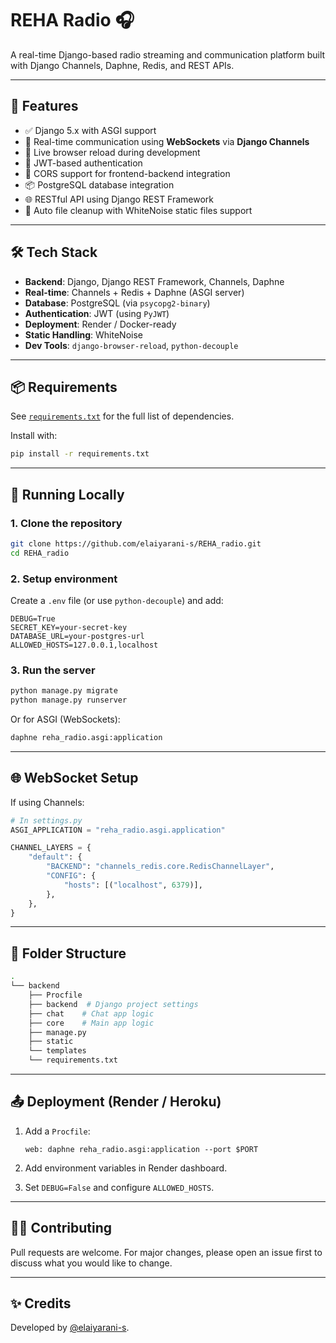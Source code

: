 # REHA Radio 🎧

A real-time Django-based radio streaming and communication platform built with Django Channels, Daphne, Redis, and REST APIs.

---

## 🚀 Features

- ✅ Django 5.x with ASGI support
- 📡 Real-time communication using **WebSockets** via **Django Channels**
- 🔄 Live browser reload during development
- 🔐 JWT-based authentication
- 🔗 CORS support for frontend-backend integration
- 📦 PostgreSQL database integration
- 🌐 RESTful API using Django REST Framework
- 🧹 Auto file cleanup with WhiteNoise static files support

---

## 🛠 Tech Stack

- **Backend**: Django, Django REST Framework, Channels, Daphne
- **Real-time**: Channels + Redis + Daphne (ASGI server)
- **Database**: PostgreSQL (via `psycopg2-binary`)
- **Authentication**: JWT (using `PyJWT`)
- **Deployment**: Render / Docker-ready
- **Static Handling**: WhiteNoise
- **Dev Tools**: `django-browser-reload`, `python-decouple`

---

## 📦 Requirements

See [`requirements.txt`](./requirements.txt) for the full list of dependencies.

Install with:

```bash
pip install -r requirements.txt
```

---

## 🧪 Running Locally

### 1. Clone the repository

```bash
git clone https://github.com/elaiyarani-s/REHA_radio.git
cd REHA_radio
```

### 2. Setup environment

Create a `.env` file (or use `python-decouple`) and add:

```env
DEBUG=True
SECRET_KEY=your-secret-key
DATABASE_URL=your-postgres-url
ALLOWED_HOSTS=127.0.0.1,localhost
```

### 3. Run the server

```bash
python manage.py migrate
python manage.py runserver
```

Or for ASGI (WebSockets):

```bash
daphne reha_radio.asgi:application
```

---

## 🌐 WebSocket Setup

If using Channels:

```python
# In settings.py
ASGI_APPLICATION = "reha_radio.asgi.application"

CHANNEL_LAYERS = {
    "default": {
        "BACKEND": "channels_redis.core.RedisChannelLayer",
        "CONFIG": {
            "hosts": [("localhost", 6379)],
        },
    },
}
```


---

## 📁 Folder Structure

```bash
.
└── backend
    ├── Procfile
    ├── backend  # Django project settings
    ├── chat    # Chat app logic
    ├── core    # Main app logic
    ├── manage.py
    ├── static
    └── templates
    └── requirements.txt

```

---

## 📤 Deployment (Render / Heroku)

1. Add a `Procfile`:
   ```
   web: daphne reha_radio.asgi:application --port $PORT
   ```

2. Add environment variables in Render dashboard.

3. Set `DEBUG=False` and configure `ALLOWED_HOSTS`.

---

## 👩‍💻 Contributing

Pull requests are welcome. For major changes, please open an issue first to discuss what you would like to change.

---


## ✨ Credits

Developed by [@elaiyarani-s](https://github.com/elaiyarani-s).